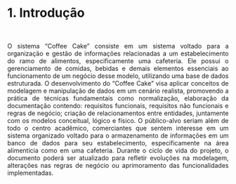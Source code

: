 # 1. Introdução

<br>

<p align="justify">O sistema “Coffee Cake” consiste em um sistema voltado para a organização e gestão de informações relacionadas a um estabelecimento do ramo de alimentos, especificamente uma cafeteria. Ele possui o gerenciamento de comidas, bebidas e demais elementos essenciais ao funcionamento de um negócio desse modelo, utilizando uma base de dados estruturada.
O desenvolvimento do “Coffee Cake” visa aplicar conceitos de modelagem e manipulação de dados em um cenário realista, promovendo a prática de técnicas fundamentais como normalização, elaboração da documentação contendo: requisitos funcionais, requisitos não funcionais e regras de negócio; criação de relacionamentos entre entidades, juntamente com os modelos conceitual, lógico e físico.
O público-alvo seriam além de todo o centro acadêmico, comerciantes que sentem interesse em um sistema organizado voltado para o armazenamento de informações em um banco de dados para seu estabelecimento, especificamente na área alimentícia como em uma cafeteria. Durante o ciclo de vida do projeto, o documento poderá ser atualizado para refletir evoluções na modelagem, alterações nas regras de negócio ou aprimoramento das funcionalidades implementadas.


<br>
<br>
